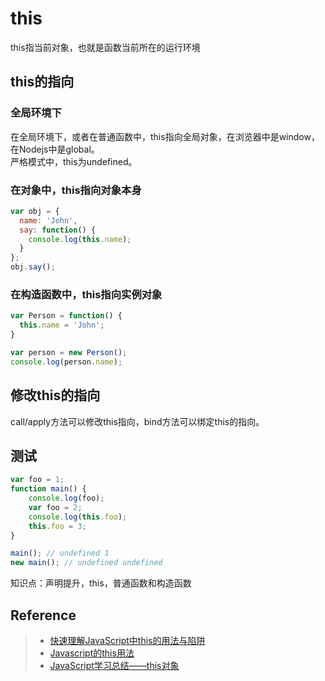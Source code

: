 # this
this指当前对象，也就是函数当前所在的运行环境

## this的指向

### 全局环境下
在全局环境下，或者在普通函数中，this指向全局对象，在浏览器中是window，在Nodejs中是global。  
严格模式中，this为undefined。

### 在对象中，this指向对象本身

```javascript
var obj = {
  name: 'John',
  say: function() {
    console.log(this.name);
  }
};
obj.say();
```

### 在构造函数中，this指向实例对象

```javascript
var Person = function() {
  this.name = 'John';
}

var person = new Person();
console.log(person.name);
```

## 修改this的指向
call/apply方法可以修改this指向，bind方法可以绑定this的指向。

## 测试
```javascript
var foo = 1;
function main() {
	console.log(foo);
	var foo = 2;
	console.log(this.foo);
	this.foo = 3;
}

main(); // undefined 1
new main(); // undefined undefined
```
知识点：声明提升，this，普通函数和构造函数


## Reference
> - [快速理解JavaScript中this的用法与陷阱](https://segmentfault.com/a/1190000004580525)
> - [Javascript的this用法](http://www.ruanyifeng.com/blog/2010/04/using_this_keyword_in_javascript.html)
> - [JavaScript学习总结——this对象](https://segmentfault.com/a/1190000004938787)
